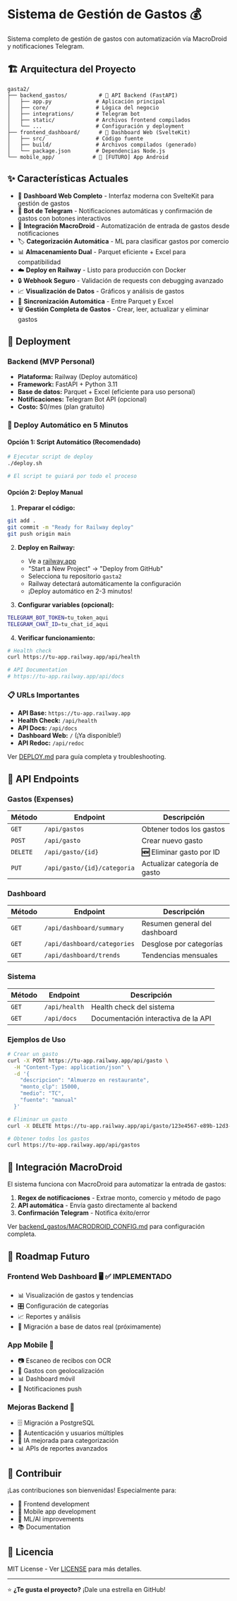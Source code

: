 # Sistema de Gestión de Gastos 💰

Sistema completo de gestión de gastos con automatización vía MacroDroid y notificaciones Telegram.

## 🏗️ Arquitectura del Proyecto

```
gasta2/
├── backend_gastos/          # 🚀 API Backend (FastAPI)
│   ├── app.py              # Aplicación principal
│   ├── core/               # Lógica del negocio
│   ├── integrations/       # Telegram bot
│   ├── static/             # Archivos frontend compilados
│   └── ...                 # Configuración y deployment
├── frontend_dashboard/      # 🎨 Dashboard Web (SvelteKit)
│   ├── src/                # Código fuente
│   ├── build/              # Archivos compilados (generado)
│   └── package.json        # Dependencias Node.js
└── mobile_app/            # 📱 [FUTURO] App Android
```

## ✨ Características Actuales

- 🎨 **Dashboard Web Completo** - Interfaz moderna con SvelteKit para gestión de gastos
- 🤖 **Bot de Telegram** - Notificaciones automáticas y confirmación de gastos con botones interactivos
- 📱 **Integración MacroDroid** - Automatización de entrada de gastos desde notificaciones
- 🏷️ **Categorización Automática** - ML para clasificar gastos por comercio
- 📊 **Almacenamiento Dual** - Parquet eficiente + Excel para compatibilidad
- ☁️ **Deploy en Railway** - Listo para producción con Docker
- 🔒 **Webhook Seguro** - Validación de requests con debugging avanzado
- 📈 **Visualización de Datos** - Gráficos y análisis de gastos
- 🔄 **Sincronización Automática** - Entre Parquet y Excel
- 🗑️ **Gestión Completa de Gastos** - Crear, leer, actualizar y eliminar gastos

## 🚀 Deployment

### Backend (MVP Personal)
- **Plataforma:** Railway (Deploy automático)
- **Framework:** FastAPI + Python 3.11
- **Base de datos:** Parquet + Excel (eficiente para uso personal)
- **Notificaciones:** Telegram Bot API (opcional)
- **Costo:** $0/mes (plan gratuito)

### 🚀 Deploy Automático en 5 Minutos

#### Opción 1: Script Automático (Recomendado)
```bash
# Ejecutar script de deploy
./deploy.sh

# El script te guiará por todo el proceso
```

#### Opción 2: Deploy Manual

1. **Preparar el código:**
```bash
git add .
git commit -m "Ready for Railway deploy"
git push origin main
```

2. **Deploy en Railway:**
   - Ve a [railway.app](https://railway.app)
   - "Start a New Project" → "Deploy from GitHub"
   - Selecciona tu repositorio `gasta2`
   - Railway detectará automáticamente la configuración
   - ¡Deploy automático en 2-3 minutos!

3. **Configurar variables (opcional):**
```bash
TELEGRAM_BOT_TOKEN=tu_token_aqui
TELEGRAM_CHAT_ID=tu_chat_id_aqui
```

4. **Verificar funcionamiento:**
```bash
# Health check
curl https://tu-app.railway.app/api/health

# API Documentation
# https://tu-app.railway.app/api/docs
```

### 📋 URLs Importantes
- **API Base:** `https://tu-app.railway.app`
- **Health Check:** `/api/health`
- **API Docs:** `/api/docs`
- **Dashboard Web:** `/` (¡Ya disponible!)
- **API Redoc:** `/api/redoc`

Ver [DEPLOY.md](DEPLOY.md) para guía completa y troubleshooting.

## 🔌 API Endpoints

### Gastos (Expenses)

| Método | Endpoint | Descripción |
|--------|----------|-------------|
| `GET` | `/api/gastos` | Obtener todos los gastos |
| `POST` | `/api/gasto` | Crear nuevo gasto |
| `DELETE` | `/api/gasto/{id}` | **🆕** Eliminar gasto por ID |
| `PUT` | `/api/gasto/{id}/categoria` | Actualizar categoría de gasto |

### Dashboard

| Método | Endpoint | Descripción |
|--------|----------|-------------|
| `GET` | `/api/dashboard/summary` | Resumen general del dashboard |
| `GET` | `/api/dashboard/categories` | Desglose por categorías |
| `GET` | `/api/dashboard/trends` | Tendencias mensuales |

### Sistema

| Método | Endpoint | Descripción |
|--------|----------|-------------|
| `GET` | `/api/health` | Health check del sistema |
| `GET` | `/api/docs` | Documentación interactiva de la API |

### Ejemplos de Uso

```bash
# Crear un gasto
curl -X POST https://tu-app.railway.app/api/gasto \
  -H "Content-Type: application/json" \
  -d '{
    "descripcion": "Almuerzo en restaurante",
    "monto_clp": 15000,
    "medio": "TC",
    "fuente": "manual"
  }'

# Eliminar un gasto
curl -X DELETE https://tu-app.railway.app/api/gasto/123e4567-e89b-12d3-a456-426614174000

# Obtener todos los gastos
curl https://tu-app.railway.app/api/gastos
```

## 📱 Integración MacroDroid

El sistema funciona con MacroDroid para automatizar la entrada de gastos:

1. **Regex de notificaciones** - Extrae monto, comercio y método de pago
2. **API automática** - Envía gasto directamente al backend
3. **Confirmación Telegram** - Notifica éxito/error

Ver [backend_gastos/MACRODROID_CONFIG.md](backend_gastos/MACRODROID_CONFIG.md) para configuración completa.

## 🎯 Roadmap Futuro

### Frontend Web Dashboard 🖥️ ✅ IMPLEMENTADO
- 📊 Visualización de gastos y tendencias
- 🎛️ Configuración de categorías
- 📈 Reportes y análisis
- 💾 Migración a base de datos real (próximamente)

### App Mobile 📱
- 📷 Escaneo de recibos con OCR
- 📍 Gastos con geolocalización
- 📊 Dashboard móvil
- 🔔 Notificaciones push

### Mejoras Backend 🔧
- 🗄️ Migración a PostgreSQL
- 🔐 Autenticación y usuarios múltiples
- 🤖 IA mejorada para categorización
- 📊 APIs de reportes avanzados

## 🤝 Contribuir

¡Las contribuciones son bienvenidas! Especialmente para:
- 🎨 Frontend development
- 📱 Mobile app development  
- 🤖 ML/AI improvements
- 📚 Documentation

## 📄 Licencia

MIT License - Ver [LICENSE](LICENSE) para más detalles.

---

⭐ **¿Te gusta el proyecto?** ¡Dale una estrella en GitHub!
